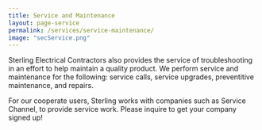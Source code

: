 ```yaml
---
title: Service and Maintenance
layout: page-service
permalink: /services/service-maintenance/
image: "secService.png"
---
```

Sterling Electrical Contractors also provides the service of troubleshooting in an effort to help maintain a quality product. We perform service and maintenance for the following: service calls, service upgrades, preventitive maintenance, and repairs.

For our cooperate users, Sterling works with companies such as Service Channel, to provide service work. Please inquire to get your company signed up!
